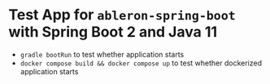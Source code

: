 # Test App for `ableron-spring-boot` with Spring Boot 2 and Java 11

* `gradle bootRun` to test whether application starts
* `docker compose build && docker compose up` to test whether dockerized application starts
